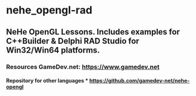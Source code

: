 # nehe_opengl-rad
## NeHe OpenGL Lessons.  Includes examples for C++Builder &amp; Delphi RAD Studio for Win32/Win64 platforms.  
### Resources  GameDev.net: https://www.gamedev.net 
#### Repository for other languages * https://github.com/gamedev-net/nehe-opengl
